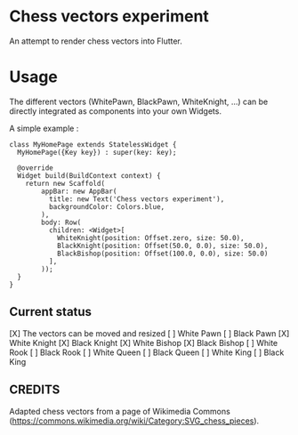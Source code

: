 # Chess vectors experiment

An attempt to render chess vectors into Flutter.

# Usage

The different vectors (WhitePawn, BlackPawn, WhiteKnight, ...) can be directly integrated as
components into your own Widgets.

A simple example :

```
class MyHomePage extends StatelessWidget {
  MyHomePage({Key key}) : super(key: key);

  @override
  Widget build(BuildContext context) {
    return new Scaffold(
        appBar: new AppBar(
          title: new Text('Chess vectors experiment'),
          backgroundColor: Colors.blue,
        ),
        body: Row(
          children: <Widget>[
            WhiteKnight(position: Offset.zero, size: 50.0),
            BlackKnight(position: Offset(50.0, 0.0), size: 50.0),
            BlackBishop(position: Offset(100.0, 0.0), size: 50.0)
          ],
        ));
  }
}
```


## Current status

[X] The vectors can be moved and resized
[ ] White Pawn
[ ] Black Pawn
[X] White Knight
[X] Black Knight
[X] White Bishop
[X] Black Bishop
[ ] White Rook
[ ] Black Rook
[ ] White Queen
[ ] Black Queen
[ ] White King
[ ] Black King

## CREDITS

Adapted chess vectors from a page of Wikimedia Commons
 (https://commons.wikimedia.org/wiki/Category:SVG_chess_pieces).
